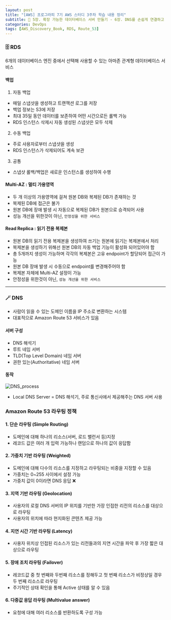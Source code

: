 ```yaml
---
layout: post
title: "[AWS] 프로그라피 7기 AWS 스터디 3주차 학습 내용 정리"
subtitle: 🔖 5장. 확장 가능한 데이터베이스 서버 만들기 - 6장. DNS를 손쉽게 연결하고 관리하기
categories: DevOps
tags: [AWS_Discovery_Book, RDS, Route_53]
---
```


### 🗄 RDS

6개의 데이터베이스 엔진 중에서 선택해 사용할 수 있는 아마존 관계형 데이터베이스 서비스

#### 백업

1.  자동 백업

- 매일 스냅샷을 생성하고 트랜잭션 로그를 저장
- 백업 정보는 S3에 저장
- 최대 35일 동안 데이터를 보존하여 어떤 시간으로든 롤백 가능
- RDS 인스턴스 삭제시 자동 생성된 스냅샷은 모두 삭제

2. 수동 백업

- 주로 사용자로부터 스냅샷을 생성
- RDS 인스턴스가 삭제되어도 계속 보관

3. 공통

- 스냅샷 롤백/백업은 새로운 인스턴스를 생성하여 수행

#### Multi-AZ : 멀티 가용영역

- 두 개 이상의 가용영역에 걸쳐 원본 DB와 복제된 DB가 존재하는 것
- 복제된 DB에 접근은 불가
- 원본 DB에 장애 발생 시 자동으로 복제된 DB가 원본으로 승격되어 사용
- 성능 개선을 위한것이 아닌, `안정성을 위한 서비스`

#### Read Replica : 읽기 전용 복제본

- 원본 DB의 읽기 전용 복제본을 생성하여 쓰기는 원본에 읽기는 복제본에서 처리
- 복제본을 생성하기 위해선 원본 DB의 자동 백업 기능이 활성화 되어있어야 함
- 총 5개까지 생성이 가능하며 각각의 복제본은 고유 endpoint가 할당되어 접근이 가능
- 원본 DB 장애 발생 시 수동으로 endpoint를 변경해주어야 함
- 복제본 자체에 Multi-AZ 설정이 가능
- 안정성을 위한것이 아닌, `성능 개선을 위한 서비스`

---

### 🪄 DNS

- 사람이 읽을 수 있는 도메인 이름을 IP 주소로 변환하는 시스템
- 대표적으로 Amazon Route 53 서비스가 있음

#### 서버 구성

- DNS 해석기
- 루트 네임 서버
- TLD(Top Level Domain) 네임 서버
- 권한 있는(Authoritative) 네임 서버

#### 동작

![DNS_process](https://user-images.githubusercontent.com/76666857/166563241-7a3fdf30-9ecf-4c70-81ff-097eb6a5866d.png)

- Local DNS Server = DNS 해석기, 주로 통신사에서 제공해주는 DNS 서버 사용

### Amazon Route 53 라우팅 정책

#### 1. 단순 라우팅 (Simple Routing)

- 도메인에 대해 하나의 리소스(서버, 로드 밸런서 등)지정
- 레코드 값은 여러 개 입력 가능하나 랜덤으로 하나의 값이 응답함

#### 2. 가중치 기반 라우팅 (Weighted)

- 도메인에 대해 다수의 리소스를 지정하고 라우팅되는 비중을 지정할 수 있음
- 가중치는 0~255 사이에서 설정 가능
- 가중치 값이 0이라면 DNS 응답 ❌

#### 3. 지역 기반 라우팅 (Geolocation)

- 사용자의 로컬 DNS 서버의 IP 위치를 기반한 가장 인접한 리전의 리소스를 대상으로 라우팅
- 사용자의 위치에 따라 현지화된 콘텐츠 제공 가능

#### 4. 지연 시간 기반 라우팅 (Latency)

- 사용자 위치상 인접된 리소스가 있는 리전들과의 지연 시간을 파악 후 가장 짧은 대상으로 라우팅

#### 5. 장애 조치 라우팅 (Failover)

- 레코드값 중 첫 번째와 두번째 리소스를 정해두고 첫 번째 리소스가 비정상일 경우 두 번째 리소스로 라우팅
- 주기적인 상태 확인을 통해 Active 상태를 알 수 있음

#### 6. 다중값 응답 라우팅 (Multivalue answer)

- 요청에 대해 여러 리소스를 반환하도록 구성 가능
